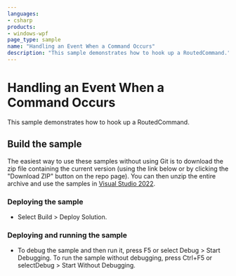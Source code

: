 ```yaml
---
languages:
- csharp
products:
- windows-wpf
page_type: sample
name: "Handling an Event When a Command Occurs"        
description: "This sample demonstrates how to hook up a RoutedCommand."
---
```

# Handling an Event When a Command Occurs
This sample demonstrates how to hook up a RoutedCommand.

## Build the sample
The easiest way to use these samples without using Git is to download the zip file containing the current version (using the link below or by clicking the "Download ZIP" button on the repo page). You can then unzip the entire archive and use the samples in [Visual Studio 2022](https://www.visualstudio.com/wpf-vs).

### Deploying the sample
- Select Build > Deploy Solution. 

### Deploying and running the sample
- To debug the sample and then run it, press F5 or select Debug >  Start Debugging. To run the sample without debugging, press Ctrl+F5 or selectDebug > Start Without Debugging. 


